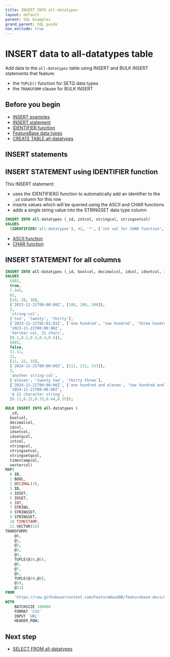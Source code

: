 ```yaml
---
title: INSERT INTO all-datatypes
layout: default
parent: SQL Examples
grand_parent: SQL guide
nav_exclude: true
---
```


# INSERT data to all-datatypes table

Add data to the `all-datatypes` table using INSERT and BULK INSERT statements that feature:
* the `TUPLE()` function for SETQ data types
* the `TRANSFORM` clause for BULK INSERT

## Before you begin
* [INSERT examples](/docs/sql-guide/examples/sql-eg-home/#insert-examples)
* [INSERT statement](/docs/sql-guide/statements/statement-insert)
* [IDENTIFIER function](/docs/sql-guide/functions/function-identifier)
* [FeatureBase data types](/docs/sql-guide/data-types/data-types-home)
* [CREATE TABLE all-datatypes](/docs/sql-guide/examples/sql-eg-table/sql-eg-table-create-all-datatypes)

<!-- commented out because it applies to the BULK INSERT statement that doesn't work
* [TUPLE() function](/docs/sql-guide/functions/function-tuple)
* [CSV data source](/assets/sql-eg/insert-bulk-all-cols.csv){:target="_blank"}
## CSV data source

{: .note}
This data source also available at `https://docs.featurebase.com/assets/sql-eg/sql-eg-all-datatypes.csv`

```csv
id,boolcol,decimalcol,idcol,idsetcol,idsetcolq,intcol,stringcol,stringsetcol,stringscetcolq,timestampcol,vectorcol
004,true,1.23,123,123;234;345,456;567;678;789,1,first row, this;is;the;first;row, also;the;first;row,2023-11-22T04:46:59, 8.90
```
-->

## INSERT statements

<!--NOTE: Numbering in below and the /assets/sql-eg/insert-bulk-all-cols.csv data source need to be kept in sync otherwise SELECT queries that follow will have different results-->

## INSERT STATEMENT using IDENTIFIER function

This INSERT statement:
* uses the IDENTIFIER() function to automatically add an identifier to the `_id` column for this row
* inserts values which will be queried using the ASCII and CHAR functions
* adds a single string value into the STRINGSET data type column


```sql
INSERT INTO all-datatypes (_id, intcol, stringcol, stringsetcol)
VALUES
  (IDENTIFIER('all-datatypes'), 42, '*', ['int val for CHAR function', 'string val for ASCII function']);
```

* [ASCII function](/docs/sql-guide/functions/function-ascii)
* [CHAR function](/docs/sql-guide/functions/function-char)


## INSERT STATEMENT for all columns

```sql
INSERT INTO all-datatypes (_id, boolcol, decimalcol, idcol, idsetcol, idsetqcol, intcol, stringcol, stringsetcol, stringsetqcol, timestampcol, varcharcol, vectorcol)
VALUES
  (002,
  true,
  7.543,
  01,
  [10, 20, 30],
  {'2023-11-21T00:00:00Z', [100, 200, 300]},
  2,
  'string-col',
  ['ten', 'twenty', 'thirty'],
  {'2023-11-21T02:01:03Z', ['one hundred', 'two hundred', 'three hundred']},
  '2023-11-21T00:00:00Z',
  'Varchar col, 21 chars',
  [0.1,0.2,0.3,0.4,0.5]),
  (003,
  false,
  11.11,
  11,
  [11, 22, 33],
  {'2024-11-21T00:00:00Z', [111, 222, 333]},
  3,
  'another string-col',
  ['eleven', 'twenty two', 'thirty three'],
  {'2024-11-21T00:00:00Z', ['one hundred and eleven', 'two hundred and twenty two', 'three hundred and thirty three']},
  '2024-11-21T00:00:00Z',
  'A 21 character string',
  [0.11,0.22,0.33,0.44,0.55]);
```


<!-- Commented out because SQL fails with errors because of VECTOR FB-
## BULK INSERT to all-datatypes from CSV

A SETQ column requires:
* one TIMESTAMP as an identifier,
* for an array of one or more values

A BULK INSERT statement requires the following to successfully INSERT values to SETQ data types:
* MAP clause numeric identifier for:
  * SETQ data type uses SET to correspond with the array of values in the data source (e.g., IDSET instead of IDSETQ)
  * TIMESTAMP
* TRANSFORM clause that combines above MAP values: `TUPLE(@<timestamp-map-id>,@<setq-map-identifier>)`

The `WITH` clause includes `WITH HEADER ROW` to ignore the first row in the CSV data source

<!-- need to check vector mapping here because this throws errors!-->
```sql
BULK INSERT INTO all-datatypes (
  _id,
  boolcol,
  decimalcol,
  idcol,
  idsetcol,
  idsetqcol,
  intcol,
  stringcol,
  stringsetcol,
  stringsetqcol,
  timestampcol,
  vectorcol)
MAP(
  0 ID,
  1 BOOL,
  2 DECIMAL(3),
  3 ID,
  4 IDSET,
  5 IDSET,
  6 INT,
  7 STRING,
  8 STRINGSET,
  9 STRINGSET,
  10 TIMESTAMP,
  11 VECTOR(5))
TRANSFORM(
    @0,
    @1,
    @2,
    @3,
    @4,
    TUPLE(@10,@5),
    @6,
    @7,
    @8,
    TUPLE(@10,@9),
    @10,
    @11)
FROM
    'https://raw.githubusercontent.com/FeatureBaseDB/featurebase-docs/sql-eg-rework/assets/sql-eg/insert-bulk-all-datatypes-no-vector.csv'
WITH
    BATCHSIZE 100000
    FORMAT 'CSV'
    INPUT 'URL'
    HEADER_ROW;
```

## Next step

* [SELECT FROM all-datatypes](/docs/sql-guide/examples/sql-eg-select/sql-eg-select-from-all-datatypes)
